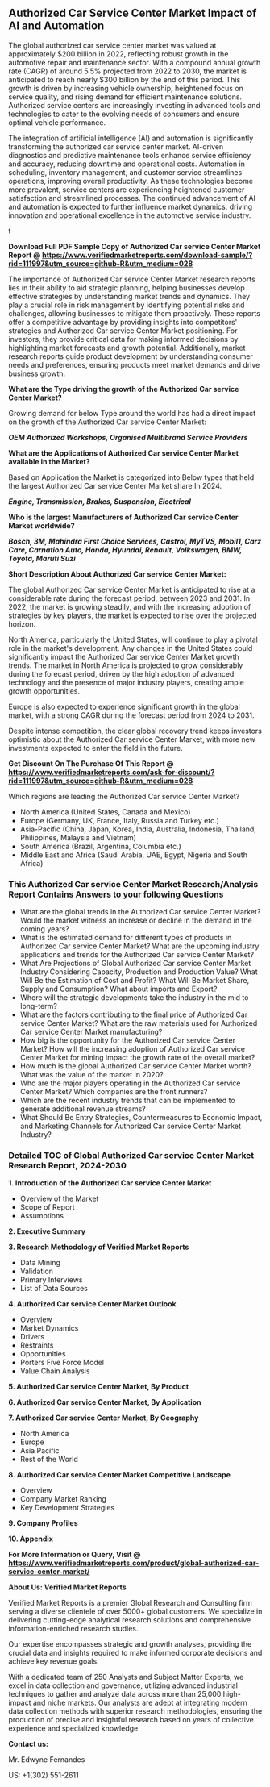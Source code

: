 <h2>Authorized Car Service Center Market Impact of AI and Automation</h2><p>The global authorized car service center market was valued at approximately $200 billion in 2022, reflecting robust growth in the automotive repair and maintenance sector. With a compound annual growth rate (CAGR) of around 5.5% projected from 2022 to 2030, the market is anticipated to reach nearly $300 billion by the end of this period. This growth is driven by increasing vehicle ownership, heightened focus on service quality, and rising demand for efficient maintenance solutions. Authorized service centers are increasingly investing in advanced tools and technologies to cater to the evolving needs of consumers and ensure optimal vehicle performance.</p><p>The integration of artificial intelligence (AI) and automation is significantly transforming the authorized car service center market. AI-driven diagnostics and predictive maintenance tools enhance service efficiency and accuracy, reducing downtime and operational costs. Automation in scheduling, inventory management, and customer service streamlines operations, improving overall productivity. As these technologies become more prevalent, service centers are experiencing heightened customer satisfaction and streamlined processes. The continued advancement of AI and automation is expected to further influence market dynamics, driving innovation and operational excellence in the automotive service industry.</p>t</p><p id="" class=""><strong>Download Full PDF Sample Copy of Authorized Car service Center Market Report @ <a href="https://www.verifiedmarketreports.com/download-sample/?rid=111997&utm_source=github-R&utm_medium=028" target="_blank">https://www.verifiedmarketreports.com/download-sample/?rid=111997&utm_source=github-R&utm_medium=028</a></strong></p><p>The importance of&nbsp;Authorized Car service Center Market research reports lies in their ability to aid strategic planning, helping businesses develop effective strategies by understanding market trends and dynamics. They play a crucial role in risk management by identifying potential risks and challenges, allowing businesses to mitigate them proactively. These reports offer a competitive advantage by providing insights into competitors' strategies and Authorized Car service Center Market positioning. For investors, they provide critical data for making informed decisions by highlighting market forecasts and growth potential. Additionally, market research reports guide product development by understanding consumer needs and preferences, ensuring products meet market demands and drive business growth.</p><p><strong>What are the&nbsp;Type driving the growth of the Authorized Car service Center Market?</strong></p><p id="" class="">Growing demand for below Type around the world has had a direct impact on the growth of the Authorized Car service Center Market:</p><em><strong>OEM Authorized Workshops, Organised Multibrand Service Providers</strong></em></p><strong>What are the&nbsp;Applications&nbsp;of Authorized Car service Center Market available in the Market?</strong></p><p id="" class="">Based on Application the Market is categorized into Below types that held the largest Authorized Car service Center Market share In 2024.</p><em><strong>Engine, Transmission, Brakes, Suspension, Electrical</strong></em></p><strong>Who is the largest Manufacturers of Authorized Car service Center Market worldwide?</strong></p><p><em><strong>Bosch, 3M, Mahindra First Choice Services, Castrol, MyTVS, Mobil1, Carz Care, Carnation Auto, Honda, Hyundai, Renault, Volkswagen, BMW, Toyota, Maruti Suzi</strong></em></p><p id="" class=""><strong>Short Description About Authorized Car service Center Market:</strong></p><p>The global Authorized Car service Center Market is anticipated to rise at a considerable rate during the forecast period, between 2023 and 2031. In 2022, the market is growing steadily, and with the increasing adoption of strategies by key players, the market is expected to rise over the projected horizon.</p><p>North America, particularly the United States, will continue to play a pivotal role in the market's development. Any changes in the United States could significantly impact the Authorized Car service Center Market growth trends. The market in North America is projected to grow considerably during the forecast period, driven by the high adoption of advanced technology and the presence of major industry players, creating ample growth opportunities.</p><p>Europe is also expected to experience significant growth in the global market, with a strong CAGR during the forecast period from 2024 to 2031.</p><p>Despite intense competition, the clear global recovery trend keeps investors optimistic about the Authorized Car service Center Market, with more new investments expected to enter the field in the future.</p><p id="" class=""><strong>Get Discount On The Purchase Of This Report @ <a href="https://www.verifiedmarketreports.com/ask-for-discount/?rid=111997&utm_source=github-R&utm_medium=028" target="_blank">https://www.verifiedmarketreports.com/ask-for-discount/?rid=111997&utm_source=github-R&utm_medium=028</a></strong></p>Which regions are leading the Authorized Car service Center Market?</p><ul><li>North America (United States, Canada and Mexico)</li><li>Europe (Germany, UK, France, Italy, Russia and Turkey etc.)</li><li>Asia-Pacific (China, Japan, Korea, India, Australia, Indonesia, Thailand, Philippines, Malaysia and Vietnam)</li><li>South America (Brazil, Argentina, Columbia etc.)</li><li>Middle East and Africa (Saudi Arabia, UAE, Egypt, Nigeria and South Africa)</li></ul><h3 id="" class="">This Authorized Car service Center Market Research/Analysis Report Contains Answers to your following Questions</h3><ul><li>What are the global trends in the Authorized Car service Center Market? Would the market witness an increase or decline in the demand in the coming years?</li><li>What is the estimated demand for different types of products in Authorized Car service Center Market? What are the upcoming industry applications and trends for the Authorized Car service Center Market?</li><li>What Are Projections of Global Authorized Car service Center Market Industry Considering Capacity, Production and Production Value? What Will Be the Estimation of Cost and Profit? What Will Be Market Share, Supply and Consumption? What about imports and Export?</li><li>Where will the strategic developments take the industry in the mid to long-term?</li><li>What are the factors contributing to the final price of Authorized Car service Center Market? What are the raw materials used for Authorized Car service Center Market manufacturing?</li><li>How big is the opportunity for the Authorized Car service Center Market? How will the increasing adoption of Authorized Car service Center Market for mining impact the growth rate of the overall market?</li><li>How much is the global Authorized Car service Center Market worth? What was the value of the market In 2020?</li><li>Who are the major players operating in the Authorized Car service Center Market? Which companies are the front runners?</li><li>Which are the recent industry trends that can be implemented to generate additional revenue streams?</li><li>What Should Be Entry Strategies, Countermeasures to Economic Impact, and Marketing Channels for Authorized Car service Center Market Industry?</li></ul><h3 id="" class="">Detailed TOC of Global Authorized Car service Center Market Research Report, 2024-2030</h3><p id="" class=""><strong>1. Introduction of the Authorized Car service Center Market</strong></p><ul><li>Overview of the Market</li><li>Scope of Report</li><li>Assumptions</li></ul><p id="" class=""><strong>2. Executive Summary</strong></p><p id="" class=""><strong>3. Research Methodology of Verified Market Reports</strong></p><ul><li>Data Mining</li><li>Validation</li><li>Primary Interviews</li><li>List of Data Sources</li></ul><p id="" class=""><strong>4. Authorized Car service Center Market Outlook</strong></p><ul><li>Overview</li><li>Market Dynamics</li><li>Drivers</li><li>Restraints</li><li>Opportunities</li><li>Porters Five Force Model</li><li>Value Chain Analysis</li></ul><p id="" class=""><strong>5. Authorized Car service Center Market, By Product</strong></p><p id="" class=""><strong>6. Authorized Car service Center Market, By Application</strong></p><p id="" class=""><strong>7. Authorized Car service Center Market, By Geography</strong></p><ul><li>North America</li><li>Europe</li><li>Asia Pacific</li><li>Rest of the World</li></ul><p id="" class=""><strong>8. Authorized Car service Center Market Competitive Landscape</strong></p><ul><li>Overview</li><li>Company Market Ranking</li><li>Key Development Strategies</li></ul><p id="" class=""><strong>9. Company Profiles</strong></p><p id="" class=""><strong>10. Appendix</strong></p><p id="" class=""><strong>For More Information or Query, Visit @ <a href="https://www.verifiedmarketreports.com/product/global-authorized-car-service-center-market/" target="_blank">https://www.verifiedmarketreports.com/product/global-authorized-car-service-center-market/</a></strong></p><p id="" class=""><strong>About Us: Verified Market Reports</strong></p><p id="" class="">Verified Market Reports is a premier Global Research and Consulting firm serving a diverse clientele of over 5000+ global customers. We specialize in delivering cutting-edge analytical research solutions and comprehensive information-enriched research studies.</p><p id="" class="">Our expertise encompasses strategic and growth analyses, providing the crucial data and insights required to make informed corporate decisions and achieve key revenue goals.</p><p id="" class="">With a dedicated team of 250 Analysts and Subject Matter Experts, we excel in data collection and governance, utilizing advanced industrial techniques to gather and analyze data across more than 25,000 high-impact and niche markets. Our analysts are adept at integrating modern data collection methods with superior research methodologies, ensuring the production of precise and insightful research based on years of collective experience and specialized knowledge.</p><p id="" class=""><strong>Contact us:</strong></p><p id="" class="">Mr. Edwyne Fernandes</p><p id="" class="">US: +1(302) 551-2611</p>